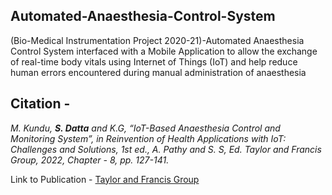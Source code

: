 ## Automated-Anaesthesia-Control-System
(Bio-Medical Instrumentation Project 2020-21)-Automated Anaesthesia Control System interfaced with a Mobile Application to allow the exchange of real-time body vitals using Internet of Things (IoT) and help reduce human errors encountered during manual administration of anaesthesia


## Citation - 
*M. Kundu, **S. Datta** and K.G, “IoT-Based Anaesthesia Control and Monitoring System”, in
Reinvention of Health Applications with IoT: Challenges and Solutions, 1st ed., A. Pathy and S. S, Ed.
Taylor and Francis Group, 2022, Chapter - 8, pp. 127-141.*

Link to Publication - [Taylor and Francis Group](https://www.routledge.com/Reinvention-of-Health-Applications-with-IoT-Challenges-and-Solutions/Ambikapathy-Shobana-Logavani-Dharmasa/p/book/9780367763343)
